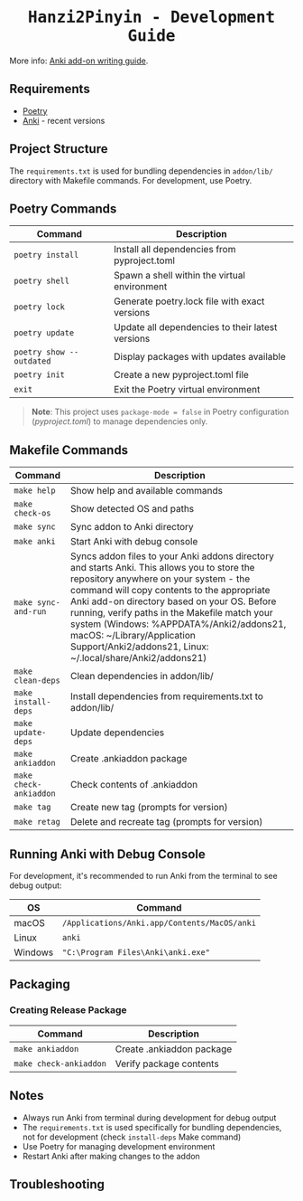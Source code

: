 
<div align="center">
<h1 style="font-family: monospace;">Hanzi2Pinyin - Development Guide</h1>
</div>

More info: [Anki add-on writing guide](https://addon-docs.ankiweb.net/).

## Requirements
- [Poetry](https://python-poetry.org/docs/#installation)
- [Anki](https://apps.ankiweb.net/) - recent versions


## Project Structure
The `requirements.txt` is used for bundling dependencies in `addon/lib/` directory with Makefile commands. For development, use Poetry.

## Poetry Commands

| Command                  | Description                                      |
|--------------------------|--------------------------------------------------|
| `poetry install`         | Install all dependencies from pyproject.toml     |
| `poetry shell`           | Spawn a shell within the virtual environment     |
| `poetry lock`            | Generate poetry.lock file with exact versions    |
| `poetry update`          | Update all dependencies to their latest versions |
| `poetry show --outdated` | Display packages with updates available          |
| `poetry init`            | Create a new pyproject.toml file                 |
| `exit`                   | Exit the Poetry virtual environment              |

> **Note**: This project uses `package-mode = false` in Poetry configuration (_pyproject.toml_) to manage dependencies only.

## Makefile Commands

| Command                | Description                                                                                                                                                                                                                                                                                                                                                                                                                |
|------------------------|----------------------------------------------------------------------------------------------------------------------------------------------------------------------------------------------------------------------------------------------------------------------------------------------------------------------------------------------------------------------------------------------------------------------------|
| `make help`            | Show help and available commands                                                                                                                                                                                                                                                                                                                                                                                           |
| `make check-os`        | Show detected OS and paths                                                                                                                                                                                                                                                                                                                                                                                                 |
| `make sync`            | Sync addon to Anki directory                                                                                                                                                                                                                                                                                                                                                                                               |
| `make anki`            | Start Anki with debug console                                                                                                                                                                                                                                                                                                                                                                                              |
| `make sync-and-run`    | Syncs addon files to your Anki addons directory and starts Anki. This allows you to store the repository anywhere on your system - the command will copy contents to the appropriate Anki add-on directory based on your OS. Before running, verify paths in the Makefile match your system (Windows: %APPDATA%/Anki2/addons21, macOS: ~/Library/Application Support/Anki2/addons21, Linux: ~/.local/share/Anki2/addons21) |
| `make clean-deps`      | Clean dependencies in addon/lib/                                                                                                                                                                                                                                                                                                                                                                                           |
| `make install-deps`    | Install dependencies from requirements.txt to addon/lib/                                                                                                                                                                                                                                                                                                                                                                   |
| `make update-deps`     | Update dependencies                                                                                                                                                                                                                                                                                                                                                                                                        |
| `make ankiaddon`       | Create .ankiaddon package                                                                                                                                                                                                                                                                                                                                                                                                  |
| `make check-ankiaddon` | Check contents of .ankiaddon                                                                                                                                                                                                                                                                                                                                                                                               |
| `make tag`             | Create new tag (prompts for version)                                                                                                                                                                                                                                                                                                                                                                                       |
| `make retag`           | Delete and recreate tag (prompts for version)                                                                                                                                                                                                                                                                                                                                                                              |

## Running Anki with Debug Console

For development, it's recommended to run Anki from the terminal to see debug output:

| OS | Command |
|---------|-------------|
| macOS | `/Applications/Anki.app/Contents/MacOS/anki` |
| Linux | `anki` |
| Windows | `"C:\Program Files\Anki\anki.exe"` |

## Packaging

### Creating Release Package

| Command | Description |
|---------|-------------|
| `make ankiaddon` | Create .ankiaddon package |
| `make check-ankiaddon` | Verify package contents |

## Notes
- Always run Anki from terminal during development for debug output
- The `requirements.txt` is used specifically for bundling dependencies, not for development (check `install-deps` Make command)
- Use Poetry for managing development environment
- Restart Anki after making changes to the addon

## Troubleshooting





